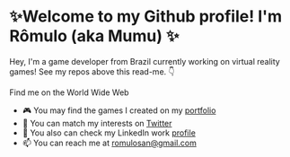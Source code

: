 # ✨Welcome to my Github profile! I'm Rômulo (aka Mumu) ✨

<!--
**romuloScripts/romuloScripts** is a ✨ _special_ ✨ repository because its `README.md` (this file) appears on your GitHub profile.

Here are some ideas to get you started:

- 🔭 I’m currently working on ...
- 🌱 I’m currently learning ...
- 👯 I’m looking to collaborate on ...
- 🤔 I’m looking for help with ...
- 💬 Ask me about ...
- 📫 How to reach me: ...
- 😄 Pronouns: ...
- ⚡ Fun fact: ...
-->

Hey, I'm a game developer from Brazil currently working on virtual reality games! See my repos above this read-me. 👇

Find me on the World Wide Web
- 🎮 You may find the games I created on my [portfolio](https://romulosan.com/)
- 🎵 You can match my interests on [Twitter](https://twitter.com/home)
- 🔨 You also can check my LinkedIn work [profile](https://www.linkedin.com/in/romulosan/)
- 📫 You can reach me at [romulosan@gmail.com](mailto:romulosan@gmail.com)


